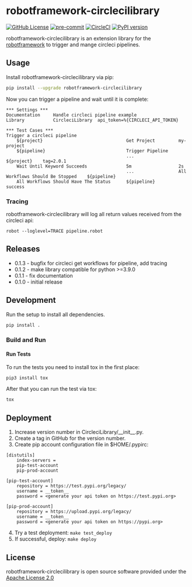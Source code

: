 
# robotframework-circlecilibrary

[![GitHub License](https://img.shields.io/badge/license-Apache--2-lightgrey.svg)](https://github.com/trustedshops-public/robotframework-circlecilibrary/blob/main/LICENSE)
[![pre-commit](https://img.shields.io/badge/%E2%9A%93%20%20pre--commit-enabled-success)](https://pre-commit.com/)
[![CircleCI](https://circleci.com/gh/trustedshops-public/robotframework-circlecilibrary/tree/main.svg?style=shield)](https://circleci.com/gh/trustedshops-public/robotframework-circlecilibrary/tree/main)
[![PyPI version](https://badge.fury.io/py/robotframework-circlecilibrary.svg)](https://pypi.org/project/robotframework-circlecilibrary)

robotframework-circlecilibrary is an extension library for the [robotframework](https://robotframework.org/)
to trigger and mange circleci pipelines.

## Usage

Install robotframework-circlecilibrary via pip:

```sh
pip install --upgrade robotframework-circlecilibrary
```

Now you can trigger a pipeline and wait until it is complete:

```robotframework
*** Settings ***
Documentation     Handle circleci pipeline example
Library           CircleciLibrary  api_token=%{CIRCLECI_API_TOKEN}

*** Test Cases ***
Trigger a circleci pipeline
    ${project}                                Get Project         my-project
    ${pipeline}                               Trigger Pipeline
                                              ...                 ${project}    tag=2.0.1
    Wait Until Keyword Succeeds               5m                  2s
                                              ...                 All Workflows Should Be Stopped    ${pipeline}
    All Workflows Should Have The Status      ${pipeline}         success
```

### Tracing

robotframework-circlecilibrary will log all return values received from the circleci api:

    robot --loglevel=TRACE pipeline.robot

## Releases

* 0.1.3 - bugfix for circleci get workflows for pipeline, add tracing
* 0.1.2 - make library compatible for python >=3.9.0
* 0.1.1 - fix documentation
* 0.1.0 - initial release

## Development

Run the setup to install all dependencies.
```sh
pip install .
```


### Build and Run

#### Run Tests

To run the tests you need to install tox in the first place:

```sh
pip3 install tox
```

After that you can run the test via tox:

```sh
tox
```

## Deployment

1. Increase version number in CircleciLibrary/\_\_init\_\_.py.
2. Create a tag in GitHub for the version number.
3. Create pip account configuration file in $HOME/.pypirc:
```
[distutils]
    index-servers =
    pip-test-account
    pip-prod-account

[pip-test-account]
    repository = https://test.pypi.org/legacy/
    username = __token__
    password = <generate your api token on https://test.pypi.org>

[pip-prod-account]
    repository = https://upload.pypi.org/legacy/
    username = __token__
    password = <generate your api token on https://pypi.org>
```
4. Try a test deployment:
```make test_deploy```
5. If successful, deploy:
```make deploy```


## License

robotframework-circlecilibrary is open source software provided under the [Apache License
2.0](http://apache.org/licenses/LICENSE-2.0)
